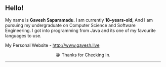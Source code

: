 ## Hello!

My name is **Gavesh Saparamadu**. I am currently **18-years-old**, And I am pursuing my undergraduate on Computer Science and Software Engineering. I got into programming from Java and its one of my favourite languages to use.

My Personal Website - http://www.gavesh.live



<div style="display: flex; justify-content: center; gap: 5px; ">
<span>😀</span>
<span><bold>Thanks for Checking In.</bold></span>
</div>

---


